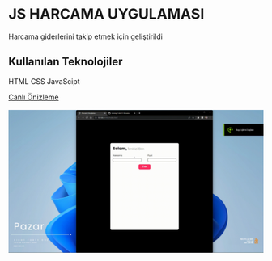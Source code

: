 <h1>JS HARCAMA UYGULAMASI</h1>

<p>Harcama giderlerini takip etmek için geliştirildi</p>

<h2>Kullanılan Teknolojiler</h2>
<p>HTML CSS JavaScipt </p>
<a href="https://harcama-hesaplama.netlify.app/">Canlı Önizleme </a>
<br>
<br>
<img src="ekran.gif">
